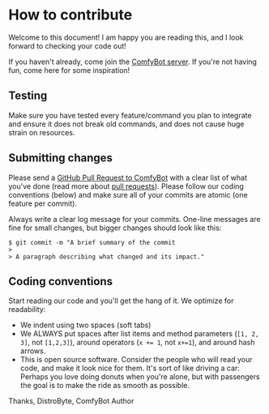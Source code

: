 # How to contribute

Welcome to this document! I am happy you are reading this, and I look forward to checking your code out!

If you haven't already, come join the [ComfyBot server](https://discord.gg/P5qRX8h). If you're not having fun, come here for some inspiration!

## Testing

Make sure you have tested every feature/command you plan to integrate and ensure it does not break old commands, and does not cause huge strain on resources.

## Submitting changes

Please send a [GitHub Pull Request to ComfyBot](https://github.com/DistroByte/ComfyBot/pull/new/dev) with a clear list of what you've done (read more about [pull requests](http://help.github.com/pull-requests/)). Please follow our coding conventions (below) and make sure all of your commits are atomic (one feature per commit).

Always write a clear log message for your commits. One-line messages are fine for small changes, but bigger changes should look like this:

    $ git commit -m "A brief summary of the commit
    > 
    > A paragraph describing what changed and its impact."

## Coding conventions

Start reading our code and you'll get the hang of it. We optimize for readability:

  * We indent using two spaces (soft tabs)
  * We ALWAYS put spaces after list items and method parameters (`[1, 2, 3]`, not `[1,2,3]`), around operators (`x += 1`, not `x+=1`), and around hash arrows.
  * This is open source software. Consider the people who will read your code, and make it look nice for them. It's sort of like driving a car: Perhaps you love doing donuts when you're alone, but with passengers the goal is to make the ride as smooth as possible.

Thanks,
DistroByte, ComfyBot Author
